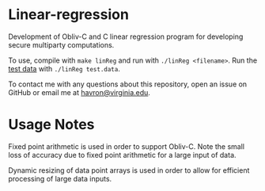 # Linear-regression
Development of Obliv-C and C linear regression program for developing secure multiparty computations.

To use, compile with `make linReg` and run with `./linReg <filename>`. 
Run the [test data](test.data) with `./linReg test.data`.

To contact me with any questions about this repository, open an issue on GitHub or email me at havron@virginia.edu.

# Usage Notes
Fixed point arithmetic is used in order to support Obliv-C. Note the small loss of accuracy due to fixed point arithmetic for a large input of data.

Dynamic resizing of data point arrays is used in order to allow for efficient processing of large data inputs.
